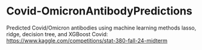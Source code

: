 # Covid-OmicronAntibodyPredictions
Predicted Covid/Omicron antibodies using machine learning methods lasso, ridge, decision tree, and XGBoost
Covid: https://www.kaggle.com/competitions/stat-380-fall-24-midterm

